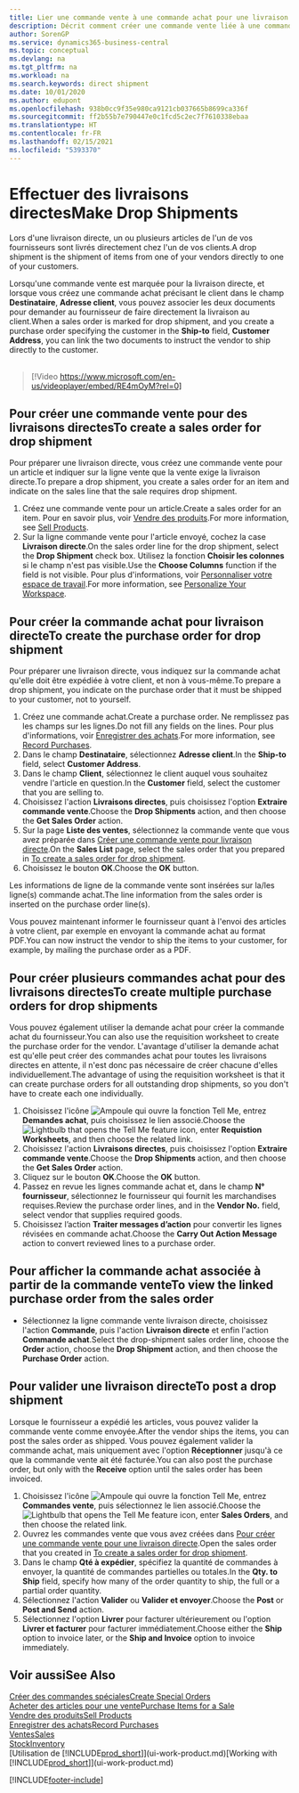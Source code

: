 ```yaml
---
title: Lier une commande vente à une commande achat pour une livraison directe | Microsoft Docs
description: Décrit comment créer une commande vente liée à une commande achat pour permettre la livraison directe du fournisseur au client.
author: SorenGP
ms.service: dynamics365-business-central
ms.topic: conceptual
ms.devlang: na
ms.tgt_pltfrm: na
ms.workload: na
ms.search.keywords: direct shipment
ms.date: 10/01/2020
ms.author: edupont
ms.openlocfilehash: 938b0cc9f35e980ca9121cb037665b8699ca336f
ms.sourcegitcommit: ff2b55b7e790447e0c1fcd5c2ec7f7610338ebaa
ms.translationtype: HT
ms.contentlocale: fr-FR
ms.lasthandoff: 02/15/2021
ms.locfileid: "5393370"
---
```

# <a name="make-drop-shipments"></a><span data-ttu-id="26332-103">Effectuer des livraisons directes</span><span class="sxs-lookup"><span data-stu-id="26332-103">Make Drop Shipments</span></span>

<span data-ttu-id="26332-104">Lors d'une livraison directe, un ou plusieurs articles de l'un de vos fournisseurs sont livrés directement chez l'un de vos clients.</span><span class="sxs-lookup"><span data-stu-id="26332-104">A drop shipment is the shipment of items from one of your vendors directly to one of your customers.</span></span>

<span data-ttu-id="26332-105">Lorsqu'une commande vente est marquée pour la livraison directe, et lorsque vous créez une commande achat précisant le client dans le champ **Destinataire**, **Adresse client**, vous pouvez associer les deux documents pour demander au fournisseur de faire directement la livraison au client.</span><span class="sxs-lookup"><span data-stu-id="26332-105">When a sales order is marked for drop shipment, and you create a purchase order specifying the customer in the **Ship-to** field, **Customer Address**, you can link the two documents to instruct the vendor to ship directly to the customer.</span></span>
<br><br>  
  
> [!Video https://www.microsoft.com/en-us/videoplayer/embed/RE4mOyM?rel=0]

## <a name="to-create-a-sales-order-for-drop-shipment"></a><span data-ttu-id="26332-106">Pour créer une commande vente pour des livraisons directes</span><span class="sxs-lookup"><span data-stu-id="26332-106">To create a sales order for drop shipment</span></span>

<span data-ttu-id="26332-107">Pour préparer une livraison directe, vous créez une commande vente pour un article et indiquer sur la ligne vente que la vente exige la livraison directe.</span><span class="sxs-lookup"><span data-stu-id="26332-107">To prepare a drop shipment, you create a sales order for an item and indicate on the sales line that the sale requires drop shipment.</span></span>

1. <span data-ttu-id="26332-108">Créez une commande vente pour un article.</span><span class="sxs-lookup"><span data-stu-id="26332-108">Create a sales order for an item.</span></span> <span data-ttu-id="26332-109">Pour en savoir plus, voir [Vendre des produits](sales-how-sell-products.md).</span><span class="sxs-lookup"><span data-stu-id="26332-109">For more information, see [Sell Products](sales-how-sell-products.md).</span></span>
2. <span data-ttu-id="26332-110">Sur la ligne commande vente pour l'article envoyé, cochez la case **Livraison directe**.</span><span class="sxs-lookup"><span data-stu-id="26332-110">On the sales order line for the drop shipment, select the **Drop Shipment** check box.</span></span> <span data-ttu-id="26332-111">Utilisez la fonction **Choisir les colonnes** si le champ n'est pas visible.</span><span class="sxs-lookup"><span data-stu-id="26332-111">Use the **Choose Columns** function if the field is not visible.</span></span> <span data-ttu-id="26332-112">Pour plus d'informations, voir [Personnaliser votre espace de travail](ui-personalization-user.md).</span><span class="sxs-lookup"><span data-stu-id="26332-112">For more information, see [Personalize Your Workspace](ui-personalization-user.md).</span></span>

## <a name="to-create-the-purchase-order-for-drop-shipment"></a><span data-ttu-id="26332-113">Pour créer la commande achat pour livraison directe</span><span class="sxs-lookup"><span data-stu-id="26332-113">To create the purchase order for drop shipment</span></span>

<span data-ttu-id="26332-114">Pour préparer une livraison directe, vous indiquez sur la commande achat qu'elle doit être expédiée à votre client, et non à vous-même.</span><span class="sxs-lookup"><span data-stu-id="26332-114">To prepare a drop shipment, you indicate on the purchase order that it must be shipped to your customer, not to yourself.</span></span>

1. <span data-ttu-id="26332-115">Créez une commande achat.</span><span class="sxs-lookup"><span data-stu-id="26332-115">Create a purchase order.</span></span> <span data-ttu-id="26332-116">Ne remplissez pas les champs sur les lignes.</span><span class="sxs-lookup"><span data-stu-id="26332-116">Do not fill any fields on the lines.</span></span> <span data-ttu-id="26332-117">Pour plus d'informations, voir [Enregistrer des achats](purchasing-how-record-purchases.md).</span><span class="sxs-lookup"><span data-stu-id="26332-117">For more information, see [Record Purchases](purchasing-how-record-purchases.md).</span></span>
2. <span data-ttu-id="26332-118">Dans le champ **Destinataire**, sélectionnez **Adresse client**.</span><span class="sxs-lookup"><span data-stu-id="26332-118">In the **Ship-to** field, select **Customer Address**.</span></span>
3. <span data-ttu-id="26332-119">Dans le champ **Client**, sélectionnez le client auquel vous souhaitez vendre l'article en question.</span><span class="sxs-lookup"><span data-stu-id="26332-119">In the **Customer** field, select the customer that you are selling to.</span></span>
4. <span data-ttu-id="26332-120">Choisissez l'action **Livraisons directes**, puis choisissez l'option **Extraire commande vente**.</span><span class="sxs-lookup"><span data-stu-id="26332-120">Choose the **Drop Shipments** action, and then choose the **Get Sales Order** action.</span></span>
5. <span data-ttu-id="26332-121">Sur la page **Liste des ventes**, sélectionnez la commande vente que vous avez préparée dans [Créer une commande vente pour livraison directe](sales-how-drop-shipment.md#to-create-a-sales-order-for-drop-shipment).</span><span class="sxs-lookup"><span data-stu-id="26332-121">On the **Sales List** page, select the sales order that you prepared in [To create a sales order for drop shipment](sales-how-drop-shipment.md#to-create-a-sales-order-for-drop-shipment).</span></span>
6. <span data-ttu-id="26332-122">Choisissez le bouton **OK**.</span><span class="sxs-lookup"><span data-stu-id="26332-122">Choose the **OK** button.</span></span>

<span data-ttu-id="26332-123">Les informations de ligne de la commande vente sont insérées sur la/les ligne(s) commande achat.</span><span class="sxs-lookup"><span data-stu-id="26332-123">The line information from the sales order is inserted on the purchase order line(s).</span></span>

<span data-ttu-id="26332-124">Vous pouvez maintenant informer le fournisseur quant à l'envoi des articles à votre client, par exemple en envoyant la commande achat au format PDF.</span><span class="sxs-lookup"><span data-stu-id="26332-124">You can now instruct the vendor to ship the items to your customer, for example, by mailing the purchase order as a PDF.</span></span>     

## <a name="to-create-multiple-purchase-orders-for-drop-shipments"></a><span data-ttu-id="26332-125">Pour créer plusieurs commandes achat pour des livraisons directes</span><span class="sxs-lookup"><span data-stu-id="26332-125">To create multiple purchase orders for drop shipments</span></span>

<span data-ttu-id="26332-126">Vous pouvez également utiliser la demande achat pour créer la commande achat du fournisseur.</span><span class="sxs-lookup"><span data-stu-id="26332-126">You can also use the requisition worksheet to create the purchase order for the vendor.</span></span> <span data-ttu-id="26332-127">L'avantage d'utiliser la demande achat est qu'elle peut créer des commandes achat pour toutes les livraisons directes en attente, il n'est donc pas nécessaire de créer chacune d'elles individuellement.</span><span class="sxs-lookup"><span data-stu-id="26332-127">The advantage of using the requisition worksheet is that it can create purchase orders for all outstanding drop shipments, so you don't have to create each one individually.</span></span>

1. <span data-ttu-id="26332-128">Choisissez l'icône ![Ampoule qui ouvre la fonction Tell Me](media/ui-search/search_small.png "Dites-moi ce que vous voulez faire"), entrez **Demandes achat**, puis choisissez le lien associé.</span><span class="sxs-lookup"><span data-stu-id="26332-128">Choose the ![Lightbulb that opens the Tell Me feature](media/ui-search/search_small.png "Tell me what you want to do") icon, enter **Requistion Worksheets**, and then choose the related link.</span></span>
2. <span data-ttu-id="26332-129">Choisissez l'action **Livraisons directes**, puis choisissez l'option **Extraire commande vente**.</span><span class="sxs-lookup"><span data-stu-id="26332-129">Choose the **Drop Shipments** action, and then choose the **Get Sales Order** action.</span></span>
3. <span data-ttu-id="26332-130">Cliquez sur le bouton **OK**.</span><span class="sxs-lookup"><span data-stu-id="26332-130">Choose the **OK** button.</span></span>
4. <span data-ttu-id="26332-131">Passez en revue les lignes commande achat et, dans le champ **N° fournisseur**, sélectionnez le fournisseur qui fournit les marchandises requises.</span><span class="sxs-lookup"><span data-stu-id="26332-131">Review the purchase order lines, and in the **Vendor No.** field, select vendor that supplies required goods.</span></span> 
5. <span data-ttu-id="26332-132">Choisissez l’action **Traiter messages d’action** pour convertir les lignes révisées en commande achat.</span><span class="sxs-lookup"><span data-stu-id="26332-132">Choose the **Carry Out Action Message** action to convert reviewed lines to a purchase order.</span></span>

## <a name="to-view-the-linked-purchase-order-from-the-sales-order"></a><span data-ttu-id="26332-133">Pour afficher la commande achat associée à partir de la commande vente</span><span class="sxs-lookup"><span data-stu-id="26332-133">To view the linked purchase order from the sales order</span></span>

* <span data-ttu-id="26332-134">Sélectionnez la ligne commande vente livraison directe, choisissez l'action **Commande**, puis l'action **Livraison directe** et enfin l'action **Commande achat**.</span><span class="sxs-lookup"><span data-stu-id="26332-134">Select the drop-shipment sales order line, choose the **Order** action, choose the **Drop Shipment** action, and then choose the **Purchase Order** action.</span></span>

## <a name="to-post-a-drop-shipment"></a><span data-ttu-id="26332-135">Pour valider une livraison directe</span><span class="sxs-lookup"><span data-stu-id="26332-135">To post a drop shipment</span></span>

<span data-ttu-id="26332-136">Lorsque le fournisseur a expédié les articles, vous pouvez valider la commande vente comme envoyée.</span><span class="sxs-lookup"><span data-stu-id="26332-136">After the vendor ships the items, you can post the sales order as shipped.</span></span> <span data-ttu-id="26332-137">Vous pouvez également valider la commande achat, mais uniquement avec l'option **Réceptionner** jusqu'à ce que la commande vente ait été facturée.</span><span class="sxs-lookup"><span data-stu-id="26332-137">You can also post the purchase order, but only with the **Receive** option until the sales order has been invoiced.</span></span>

1. <span data-ttu-id="26332-138">Choisissez l'icône ![Ampoule qui ouvre la fonction Tell Me](media/ui-search/search_small.png "Dites-moi ce que vous voulez faire"), entrez **Commandes vente**, puis sélectionnez le lien associé.</span><span class="sxs-lookup"><span data-stu-id="26332-138">Choose the ![Lightbulb that opens the Tell Me feature](media/ui-search/search_small.png "Tell me what you want to do") icon, enter **Sales Orders**, and then choose the related link.</span></span>
2. <span data-ttu-id="26332-139">Ouvrez les commandes vente que vous avez créées dans [Pour créer une commande vente pour une livraison directe](#to-create-a-sales-order-for-drop-shipment).</span><span class="sxs-lookup"><span data-stu-id="26332-139">Open the sales order that you created in [To create a sales order for drop shipment](#to-create-a-sales-order-for-drop-shipment).</span></span>
3. <span data-ttu-id="26332-140">Dans le champ **Qté à expédier**, spécifiez la quantité de commandes à envoyer, la quantité de commandes partielles ou totales.</span><span class="sxs-lookup"><span data-stu-id="26332-140">In the **Qty. to Ship** field, specify how many of the order quantity to ship, the full or a partial order quantity.</span></span>
4. <span data-ttu-id="26332-141">Sélectionnez l'action **Valider** ou **Valider et envoyer**.</span><span class="sxs-lookup"><span data-stu-id="26332-141">Choose the **Post** or **Post and Send** action.</span></span>
5. <span data-ttu-id="26332-142">Sélectionnez l'option **Livrer** pour facturer ultérieurement ou l'option **Livrer et facturer** pour facturer immédiatement.</span><span class="sxs-lookup"><span data-stu-id="26332-142">Choose either the **Ship** option to invoice later, or the **Ship and Invoice** option to invoice immediately.</span></span>

## <a name="see-also"></a><span data-ttu-id="26332-143">Voir aussi</span><span class="sxs-lookup"><span data-stu-id="26332-143">See Also</span></span>

[<span data-ttu-id="26332-144">Créer des commandes spéciales</span><span class="sxs-lookup"><span data-stu-id="26332-144">Create Special Orders</span></span>](sales-how-to-create-special-orders.md)  
[<span data-ttu-id="26332-145">Acheter des articles pour une vente</span><span class="sxs-lookup"><span data-stu-id="26332-145">Purchase Items for a Sale</span></span>](purchasing-how-purchase-products-sale.md)  
[<span data-ttu-id="26332-146">Vendre des produits</span><span class="sxs-lookup"><span data-stu-id="26332-146">Sell Products</span></span>](sales-how-sell-products.md)  
[<span data-ttu-id="26332-147">Enregistrer des achats</span><span class="sxs-lookup"><span data-stu-id="26332-147">Record Purchases</span></span>](purchasing-how-record-purchases.md)  
[<span data-ttu-id="26332-148">Ventes</span><span class="sxs-lookup"><span data-stu-id="26332-148">Sales</span></span>](sales-manage-sales.md)  
[<span data-ttu-id="26332-149">Stock</span><span class="sxs-lookup"><span data-stu-id="26332-149">Inventory</span></span>](inventory-manage-inventory.md)  
<span data-ttu-id="26332-150">[Utilisation de [!INCLUDE[prod_short](includes/prod_short.md)]](ui-work-product.md)</span><span class="sxs-lookup"><span data-stu-id="26332-150">[Working with [!INCLUDE[prod_short](includes/prod_short.md)]](ui-work-product.md)</span></span>


[!INCLUDE[footer-include](includes/footer-banner.md)]